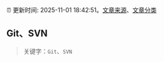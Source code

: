:alarm_clock: 更新时间: 2025-11-01 18:42:51。[文章来源](/README.md)、[文章分类](/TAGS.md)

## Git、SVN


> 关键字：`Git`、`SVN`



